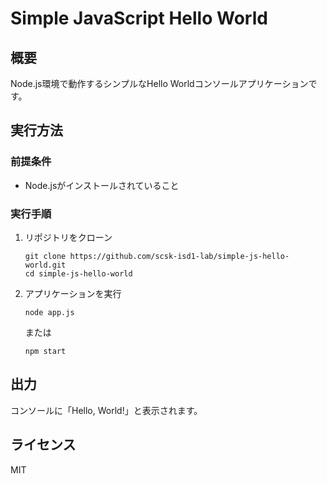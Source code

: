 # Simple JavaScript Hello World

## 概要
Node.js環境で動作するシンプルなHello Worldコンソールアプリケーションです。

## 実行方法

### 前提条件
- Node.jsがインストールされていること

### 実行手順
1. リポジトリをクローン
   ```
   git clone https://github.com/scsk-isd1-lab/simple-js-hello-world.git
   cd simple-js-hello-world
   ```

2. アプリケーションを実行
   ```
   node app.js
   ```
   または
   ```
   npm start
   ```

## 出力
コンソールに「Hello, World!」と表示されます。

## ライセンス
MIT
